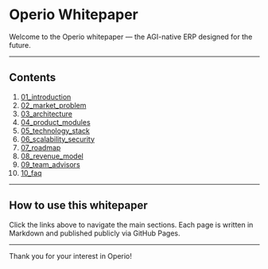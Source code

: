 # Operio Whitepaper

Welcome to the Operio whitepaper — the AGI-native ERP designed for the future.

---

## Contents

1. [01_introduction](01_introduction.md)  
2. [02_market_problem](02_market_problem.md)  
3. [03_architecture](03_architecture.md)  
4. [04_product_modules](04_product_modules.md)  
5. [05_technology_stack](05_technology_stack.md)  
6. [06_scalability_security](06_scalability_security.md)  
7. [07_roadmap](07_roadmap.md)  
8. [08_revenue_model](08_revenue_model.md)  
9. [09_team_advisors](09_team_advisors.md)  
10. [10_faq](10_faq.md)

---

## How to use this whitepaper

Click the links above to navigate the main sections. Each page is written in Markdown and published publicly via GitHub Pages.

---

Thank you for your interest in Operio!
